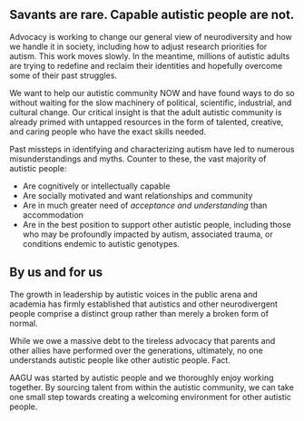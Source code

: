 ## Savants are rare. Capable autistic people are not.
Advocacy is working to change our general view of neurodiversity and how we handle it in society, including how to adjust research priorities for autism. This work moves slowly. In the meantime, millions of autistic adults are trying to redefine and reclaim their identities and hopefully overcome some of their past struggles.

We want to help our autistic community NOW and have found ways to do so without waiting for the slow machinery of political, scientific, industrial, and cultural change. Our critical insight is that the adult autistic community is already primed with untapped resources in the form of talented, creative, and caring people who have the exact skills needed.

Past missteps in identifying and characterizing autism have led to numerous misunderstandings and myths. Counter to these, the vast majority of autistic people:

- Are cognitively or intellectually capable
- Are socially motivated and want relationships and community
- Are in much greater need of _acceptance and understanding_ than accommodation
- Are in the best position to support other autistic people, including those who may be profoundly impacted by autism, associated trauma, or conditions endemic to autistic genotypes.

## By us and for us
The growth in leadership by autistic voices in the public arena and academia has firmly established that autistics and other neurodivergent people comprise a distinct group rather than merely a broken form of normal.

While we owe a massive debt to the tireless advocacy that parents and other allies have performed over the generations, ultimately, no one understands autistic people like other autistic people. Fact.

AAGU was started by autistic people and we thoroughly enjoy working together. By sourcing talent from within the autistic community, we can take one small step towards creating a welcoming environment for other autistic people.
